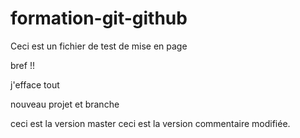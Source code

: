﻿# formation-git-github
Ceci est un fichier de test de mise en page 

bref !!

j'efface tout


nouveau projet et branche

ceci est la version master
ceci est la version commentaire modifiée.




